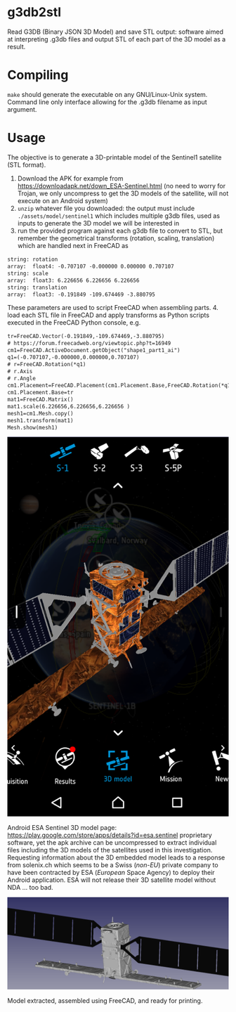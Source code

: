 # g3db2stl
Read G3DB (Binary JSON 3D Model) and save STL output: software aimed at interpreting
.g3db files and output STL of each part of the 3D model as a result.

# Compiling

``make`` should generate the executable on any GNU/Linux-Unix system. Command line
only interface allowing for the .g3db filename as input argument.

# Usage

The objective is to generate a 3D-printable model of the Sentinel1 satellite (STL format).
1. Download the APK for example from https://downloadapk.net/down_ESA-Sentinel.html
(no need to worry for Trojan, we only uncompress to get the 3D models of the satellite, will 
not execute on an Android system)
2. ``unzip`` whatever file you downloaded: the output must include ``./assets/model/sentinel1``
which includes multiple g3db files, used as inputs to generate the 3D model we will be interested
in
3. run the provided program against each g3db file to convert to STL, but remember the geometrical
transforms (rotation, scaling, translation) which are handled next in FreeCAD as
```
string: rotation 
array:  float4: -0.707107 -0.000000 0.000000 0.707107 
string: scale 
array:  float3: 6.226656 6.226656 6.226656 
string: translation 
array:  float3: -0.191849 -109.674469 -3.880795 
```
These parameters are used to script FreeCAD when assembling parts.
4. load each STL file in FreeCAD and apply transforms as Python scripts executed in the FreeCAD
Python console, e.g.
```
tr=FreeCAD.Vector(-0.191849,-109.674469,-3.880795)
# https://forum.freecadweb.org/viewtopic.php?t=16949
cm1=FreeCAD.ActiveDocument.getObject("shape1_part1_ai")
q1=(-0.707107,-0.000000,0.000000,0.707107)
# r=FreeCAD.Rotation(*q1)
# r.Axis
# r.Angle
cm1.Placement=FreeCAD.Placement(cm1.Placement.Base,FreeCAD.Rotation(*q1))
cm1.Placement.Base=tr
mat1=FreeCAD.Matrix()
mat1.scale(6.226656,6.226656,6.226656 )
mesh1=cm1.Mesh.copy() 
mesh1.transform(mat1) 
Mesh.show(mesh1)
```

<img src="figures/Screenshot_20210422-192719.PNG">

Android ESA Sentinel 3D model page: https://play.google.com/store/apps/details?id=esa.sentinel proprietary software, yet the apk archive can be uncompressed to extract individual files including the 3D models of the satellites used in this investigation. Requesting information about the 3D embedded model leads to a response from solenix.ch which seems to be a Swiss (*non-EU*) private company to have been contracted by ESA (*European* Space Agency) to deploy their Android application. ESA will not release their 3D satellite model without NDA ... too bad.

<img src="figures/model_assembled.png">

Model extracted, assembled using FreeCAD, and ready for printing.
